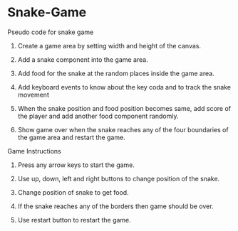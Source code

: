 # Snake-Game

Pseudo code for snake game

1. Create a game area by setting width and height of the canvas.

2. Add a snake component into the game area.

3. Add food for the snake at the random places inside the game area.

4. Add keyboard events to know about the key coda and to track the snake movement

5. When the snake position and food position becomes same, add score of the player and add another food component randomly.

6. Show game over when the snake reaches any of the four boundaries of the game area and restart the game.


Game Instructions

1. Press any arrow keys to start the game.

2. Use up, down, left and right buttons to change position of the snake.

3. Change position of snake to get food.

4. If the snake reaches any of the borders then game should be over.

5. Use restart button to restart the game.


